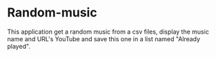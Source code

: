 # Random-music

This application get a random music from a csv files, display the music name and URL's YouTube and save this one in a list named "Already played".
